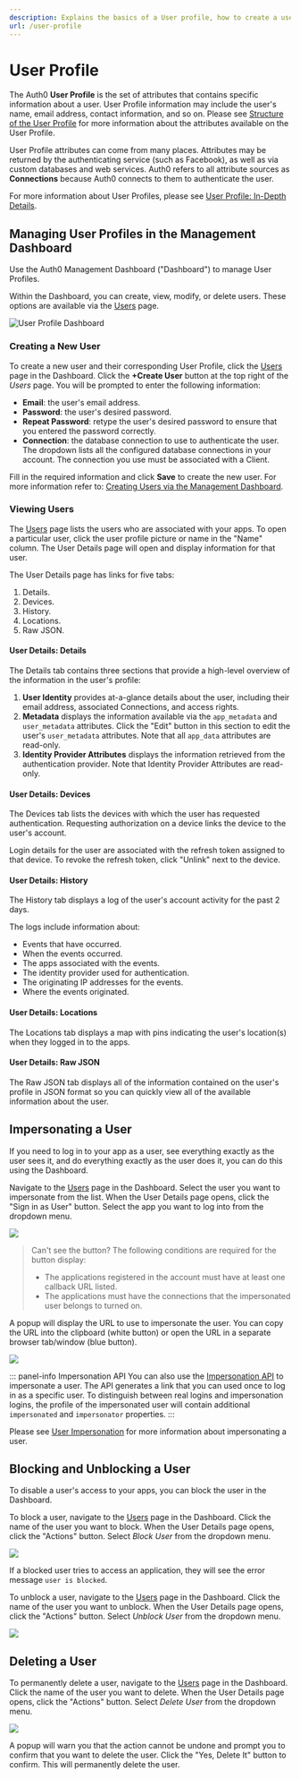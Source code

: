 ```yaml
---
description: Explains the basics of a User profile, how to create a user and view users and their profile details. 
url: /user-profile
---
```


# User Profile

The Auth0 **User Profile** is the set of attributes that contains specific information about a user. User Profile information may include the user's name, email address, contact information, and so on. Please see [Structure of the User Profile](/user-profile/user-profile-structure) for more information about the attributes available on the User Profile.

User Profile attributes can come from many places. Attributes may be returned by the authenticating service (such as Facebook), as well as via custom databases and web services. Auth0 refers to all attribute sources as **Connections** because Auth0 connects to them to authenticate the user.

For more information about User Profiles, please see [User Profile: In-Depth Details](/user-profile/user-profile-details).

## Managing User Profiles in the Management Dashboard

Use the Auth0 Management Dashboard ("Dashboard") to manage User Profiles.

Within the Dashboard, you can create, view, modify, or delete users. These options are available via the [Users](${manage_url}/#/users) page.

![User Profile Dashboard](/media/articles/user-profile/user-profile-dashboard.png)

### Creating a New User

To create a new user and their corresponding User Profile, click the [Users](${manage_url}/#/users) page in the Dashboard. Click the **+Create User** button at the top right of the *Users* page. You will be prompted to enter the following information:

* **Email**: the user's email address.
* **Password**: the user's desired password.
* **Repeat Password**: retype the user's desired password to ensure that you entered the password correctly.
* **Connection**: the database connection to use to authenticate the user. The dropdown lists all the configured database connections in your account. The connection you use must be associated with a Client.

Fill in the required information and click **Save** to create the new user. For more information refer to: [Creating Users via the Management Dashboard](/tutorials/creating-users-in-the-management-portal).

### Viewing Users

The [Users](${manage_url}/#/users) page lists the users who are associated with your apps. To open a particular user, click the user profile picture or name in the "Name" column. The User Details page will open and display information for that user.

The User Details page has links for five tabs:

1. Details.
2. Devices.
3. History.
4. Locations.
5. Raw JSON.

#### User Details: Details

The Details tab contains three sections that provide a high-level overview of the information in the user's profile: 

1. **User Identity** provides at-a-glance details about the user, including their email address, associated Connections, and access rights.
2. **Metadata** displays the information available via the `app_metadata` and `user_metadata` attributes. Click the "Edit" button in this section to edit the user's `user_metadata` attributes. Note that all `app_data` attributes are read-only.
3. **Identity Provider Attributes** displays the information retrieved from the authentication provider. Note that Identity Provider Attributes are read-only.

#### User Details: Devices

The Devices tab lists the devices with which the user has requested authentication. Requesting authorization on a device links the device to the user's account.

Login details for the user are associated with the refresh token assigned to that device. To revoke the refresh token, click "Unlink" next to the device.

#### User Details: History

The History tab displays a log of the user's account activity for the past 2 days.

The logs include information about:

* Events that have occurred.
* When the events occurred.
* The apps associated with the events.
* The identity provider used for authentication.
* The originating IP addresses for the events.
* Where the events originated.

#### User Details: Locations

The Locations tab displays a map with pins indicating the user's location(s) when they logged in to the apps.

#### User Details: Raw JSON

The Raw JSON tab displays all of the information contained on the user's profile in JSON format so you can quickly view all of the available information about the user.

## Impersonating a User

If you need to log in to your app as a user, see everything exactly as the user sees it, and do everything exactly as the user does it, you can do this using the Dashboard. 

Navigate to the [Users](${manage_url}/#/users) page in the Dashboard. Select the user you want to impersonate from the list. When the User Details page opens, click the "Sign in as User" button. Select the app you want to log into from the dropdown menu.

![](/media/articles/user-profile/signin-as-user-01.png)

> Can't see the button? The following conditions are required for the button display:
> - The applications registered in the account must have at least one callback URL listed.
> - The applications must have the connections that the impersonated user belongs to turned on.

A popup will display the URL to use to impersonate the user. You can copy the URL into the clipboard (white button) or open the URL in a separate browser tab/window (blue button).

![](/media/articles/user-profile/signin-as-user-02.png)

::: panel-info Impersonation API
You can also use the [Impersonation API](/api/authentication#!#post--users--user_id--impersonate) to impersonate a user. The API generates a link that you can used once to log in as a specific user. To distinguish between real logins and impersonation logins, the profile of the impersonated user will contain additional `impersonated` and `impersonator` properties.
:::

Please see [User Impersonation](/user-profile/user-impersonation) for more information about impersonating a user.

## Blocking and Unblocking a User

To disable a user's access to your apps, you can block the user in the Dashboard. 

To block a user, navigate to the [Users](${manage_url}/#/users) page in the Dashboard. Click the name of the user you want to block. When the User Details page opens, click the "Actions" button. Select _Block User_ from the dropdown menu.

![](/media/articles/user-profile/block-user.png)

If a blocked user tries to access an application, they will see the error message `user is blocked`. 

To unblock a user, navigate to the [Users](${manage_url}/#/users) page in the Dashboard. Click the name of the user you want to unblock. When the User Details page opens, click the "Actions" button. Select _Unblock User_ from the dropdown menu.

![](/media/articles/user-profile/unblock-user.png)

## Deleting a User

To permanently delete a user, navigate to the [Users](${manage_url}/#/users) page in the Dashboard. Click the name of the user you want to delete. When the User Details page opens, click the "Actions" button. Select _Delete User_ from the dropdown menu.

![](/media/articles/user-profile/delete-user.png)

A popup will warn you that the action cannot be undone and prompt you to confirm that you want to delete the user. Click the "Yes, Delete It" button to confirm. This will permanently delete the user.
